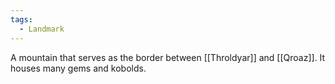 ```yaml
---
tags:
  - Landmark
---
```

A mountain that serves as the border between [[Throldyar]] and [[Qroaz]]. It houses many gems and kobolds.